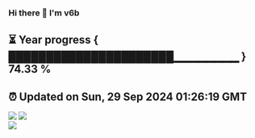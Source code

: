 ### Hi there 👋  I'm v6b  
⏳ Year progress { ██████████████████████▁▁▁▁▁▁▁▁ } 74.33 %
---
⏰ Updated on Sun, 29 Sep 2024 01:26:19 GMT
---
![](https://github-readme-stats.vercel.app/api?username=v6b&bg_color=30,e96443,904e95&title_color=fff&text_color=fff&layout=compact)
![](https://github-readme-stats.vercel.app/api/top-langs/?username=v6b&layout=compact&bg_color=30,e96443,904e95&title_color=fff&text_color=fff)  
![](https://gcore.jsdelivr.net/gh/v6b/v6b@main/assets/github-contribution-grid-snake.svg)

